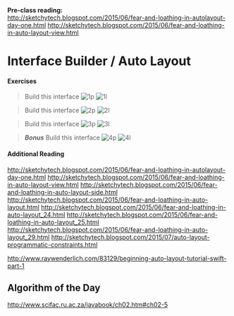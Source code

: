 **Pre-class reading:**  
http://sketchytech.blogspot.com/2015/06/fear-and-loathing-in-autolayout-day-one.html
http://sketchytech.blogspot.com/2015/06/fear-and-loathing-in-auto-layout-view.html

# Interface Builder / Auto Layout

#### Exercises

> Build this interface
![1p](https://raw.githubusercontent.com/accesscode-2-2/unit-1/master/lessons/week-1/images/1.png)
![1l](https://github.com/accesscode-2-2/unit-1/blob/master/lessons/week-1/images/1_l.png)

> Build this interface
![2p](https://github.com/accesscode-2-2/unit-1/blob/master/lessons/week-1/images/2.png)
![2l](https://github.com/accesscode-2-2/unit-1/blob/master/lessons/week-1/images/2_l.png)

> Build this interface
![3p](https://github.com/accesscode-2-2/unit-1/blob/master/lessons/week-1/images/3.png)
![3l](https://github.com/accesscode-2-2/unit-1/blob/master/lessons/week-1/images/3_l.png)

> ***Bonus***
> Build this interface
![4p](https://github.com/accesscode-2-2/unit-1/blob/master/lessons/week-1/images/bonus.png)
![4l](https://github.com/accesscode-2-2/unit-1/blob/master/lessons/week-1/images/bonus_l.png)


#### Additional Reading
http://sketchytech.blogspot.com/2015/06/fear-and-loathing-in-autolayout-day-one.html
http://sketchytech.blogspot.com/2015/06/fear-and-loathing-in-auto-layout-view.html
http://sketchytech.blogspot.com/2015/06/fear-and-loathing-in-auto-layout-side.html
http://sketchytech.blogspot.com/2015/06/fear-and-loathing-in-auto-layout.html
http://sketchytech.blogspot.com/2015/06/fear-and-loathing-in-auto-layout_24.html
http://sketchytech.blogspot.com/2015/06/fear-and-loathing-in-auto-layout_25.html
http://sketchytech.blogspot.com/2015/06/fear-and-loathing-in-auto-layout_29.html
http://sketchytech.blogspot.com/2015/07/auto-layout-programmatic-constraints.html

http://www.raywenderlich.com/83129/beginning-auto-layout-tutorial-swift-part-1


## Algorithm of the Day
http://www.scifac.ru.ac.za/javabook/ch02.htm#ch02-5
